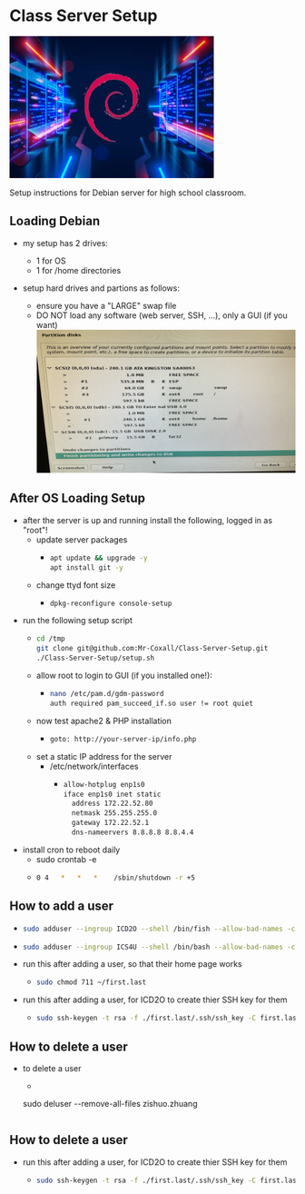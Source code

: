 # Class Server Setup

![Deban Server image](./images/debian%20_server.jpg)

Setup instructions for Debian server for high school classroom.

## Loading Debian

- my setup has 2 drives:
  - 1 for OS
  - 1 for /home directories

- setup hard drives and partions as follows:
  - ensure you have a "LARGE" swap file
  - DO NOT load any software (web server, SSH, ...), only a GUI (if you want)
![Debian Server Partition setup](./images/Debian_drive_partion_setup.jpg)

## After OS Loading Setup

- after the server is up and running install the following, logged in as "root"!
  - update server packages
    - ```sh
      apt update && upgrade -y
      apt install git -y
      ```
  - change ttyd font size
    - ```sh
      dpkg-reconfigure console-setup
      ```
- run the following setup script
  - ```sh
    cd /tmp
    git clone git@github.com:Mr-Coxall/Class-Server-Setup.git
    ./Class-Server-Setup/setup.sh
    ```
  - allow root to login to GUI (if you installed one!):
    - ```sh
      nano /etc/pam.d/gdm-password
      auth required pam_succeed_if.so user != root quiet
      ```
  - now test apache2 & PHP installation
    - ```sh
      goto: http://your-server-ip/info.php
      ```
  - set a static IP address for the server
    - /etc/network/interfaces
      - ```sh
        allow-hotplug enp1s0
        iface enp1s0 inet static
          address 172.22.52.80
          netmask 255.255.255.0
          gateway 172.22.52.1
          dns-nameervers 8.8.8.8 8.8.4.4
        ```
- install cron to reboot daily
  - sudo crontab -e
  - ```sh
    0 4   *   *   *    /sbin/shutdown -r +5
    ```
## How to add a user
  - ```sh
    sudo adduser --ingroup ICD2O --shell /bin/fish --allow-bad-names -comment "First Last" first2.last2
    ```
    
  - ```sh
    sudo adduser --ingroup ICS4U --shell /bin/bash --allow-bad-names -comment "First Last" first.last
    ```
    
  - run this after adding a user, so that their home page works
    - ```sh
      sudo chmod 711 ~/first.last
      ```

  - run this after adding a user, for ICD2O to create thier SSH key for them
    - ```sh
      sudo ssh-keygen -t rsa -f ./first.last/.ssh/ssh_key -C first.last -b 2048
      ```

## How to delete a user

  - to delete a user
    - ```sh
    sudo deluser --remove-all-files zishuo.zhuang
    ```

## How to delete a user

  - run this after adding a user, for ICD2O to create thier SSH key for them
    - ```sh
      sudo ssh-keygen -t rsa -f ./first.last/.ssh/ssh_key -C first.last -b 2048
      ```
